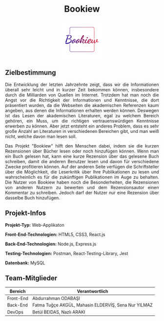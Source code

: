 # <h1 align="center"> Bookiew </h1>

<p align="center"> 
    <img
        src="./client/src/assets/logos/logo.png"
        raw=true
        alt="Bookiew_Logo"
        style="width: 128px; height: 128px" />
</p>

## Zielbestimmung

<p align="justify">Die Entwicklung der letzten Jahrzehnte zeigt, dass wir die Informationen überall sehr leicht und in kurzer Zeit bekommen können, insbesondere durch die Milliarden von Quellen im Internet. Trotzdem hat man noch die Angst vor die Richtigkeit der Informationen und Kenntnisse, die dort präsentiert wurden, da die Webseiten die akademischen Referenzen kaum angeben, aus denen die Informationen erhalten werden können. Deswegen ist das Lesen der akademischen Literaturen, egal zu welchem Bereich gehören, ein Muss, um die richtigen vertrauenswürdigen Kenntnisse erwerben zu können. Aber jetzt entsteht ein anderes Problem, dass es sehr große Anzahl an Literaturen in verschiedenen Bereichen gibt, und man weiß nicht, welche davon man lesen soll. </p>

<p align="justify">Das Projekt "Bookiew" hilft den Menschen dabei, indem sie die kurzen Rezensionen über Bücher lesen oder noch hinzufügen können. Wenn man ein Buch gelesen hat, kann eine kurze Rezension über das gelesene Buch schreiben, damit die anderen Benutzer lesen und davon für verschiedene Zwecke profitieren können. Auf der anderen Seite verfügen die Schriftsteller über die Möglichkeit, die Leserkritik über Ihre Publikationen zu lesen und wahrscheinlich es für die zukünftigen Publikationen im Auge zu behalten. Die Nutzer von Bookiew haben noch die Besonderheiten, die Rezensionen von anderen Nutzern zu bewerten und dem Rezensionsautor einen Kommentar zu schreiben. Jedoch darf der Nutzer nur eine Rezension über dasselbe Buch hinzufügen.</p>

## Projekt-Infos

**Projekt-Typ:** Web-Applikaton

**Front-End-Technologien:** HTML5, CSS3, React.js

**Back-End-Technologien:** Node.js, Express.js

**Testing-Technologien:** Postman, React-Testing-Library, Jest

**Datenbank:** MySQL

## Team-Mitglieder

| **Bereich** | **Verantwortlich** |
| --- | --- |
| Front-End | Abdurrahman ODABAŞI |
| Back-End | Fatma Tuğçe AKGÜL, Mahasin ELDERVİŞ, Sena Nur YILMAZ |
| DevOps | Betül BEIDAS, Nazlı ARAKI |